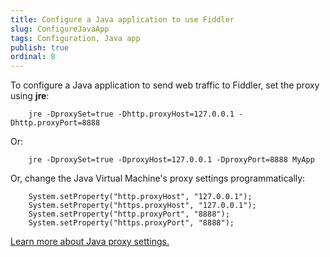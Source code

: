 ```yaml
---
title: Configure a Java application to use Fiddler
slug: ConfigureJavaApp
tags: Configuration, Java app
publish: true
ordinal: 8
---
```


To configure a Java application to send web traffic to Fiddler, set the proxy using **jre**:

		jre -DproxySet=true -Dhttp.proxyHost=127.0.0.1 -Dhttp.proxyPort=8888

Or:

		jre -DproxySet=true -DproxyHost=127.0.0.1 -DproxyPort=8888 MyApp

Or, change the Java Virtual Machine's proxy settings programmatically:

		System.setProperty("http.proxyHost", "127.0.0.1");
		System.setProperty("https.proxyHost", "127.0.0.1");
		System.setProperty("http.proxyPort", "8888");
		System.setProperty("https.proxyPort", "8888");

[Learn more about Java proxy settings.][1]

[1]: http://java.sun.com/j2se/1.5.0/docs/guide/net/proxies.html. 
